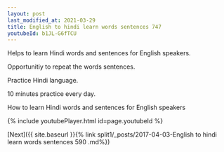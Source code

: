 ```yaml
---
layout: post
last_modified_at: 2021-03-29
title: English to hindi learn words sentences 747 
youtubeId: b1JL-G6fTCU
---
```

 
 
Helps to learn Hindi words and sentences for English speakers.

Opportunitiy to repeat the words sentences. 

Practice Hindi language. 
 
10 minutes practice every day. 
 
How to learn Hindi words and sentences for English speakers 
 
{% include youtubePlayer.html id=page.youtubeId %}
 
 
[Next]({{ site.baseurl }}{% link  split1/_posts/2017-04-03-English to hindi learn words sentences 590 .md%})
 
